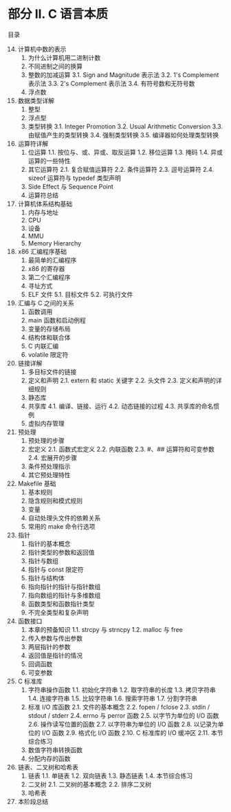 # 部分 II. C 语言本质

目录

14. 计算机中数的表示
    1. 为什么计算机用二进制计数
    2. 不同进制之间的换算
    3. 整数的加减运算
        3.1. Sign and Magnitude 表示法
        3.2. 1's Complement 表示法
        3.3. 2's Complement 表示法
        3.4. 有符号数和无符号数
    4. 浮点数
15. 数据类型详解
    1. 整型
    2. 浮点型
    3. 类型转换
        3.1. Integer Promotion
        3.2. Usual Arithmetic Conversion
        3.3. 由赋值产生的类型转换
        3.4. 强制类型转换
        3.5. 编译器如何处理类型转换
16. 运算符详解
    1. 位运算
        1.1. 按位与、或、异或、取反运算
        1.2. 移位运算
        1.3. 掩码
        1.4. 异或运算的一些特性
    2. 其它运算符
        2.1. 复合赋值运算符
        2.2. 条件运算符
        2.3. 逗号运算符
        2.4. sizeof 运算符与 typedef 类型声明
    3. Side Effect 与 Sequence Point
    4. 运算符总结
17. 计算机体系结构基础
    1. 内存与地址
    2. CPU
    3. 设备
    4. MMU
    5. Memory Hierarchy
18. x86 汇编程序基础
    1. 最简单的汇编程序
    2. x86 的寄存器
    3. 第二个汇编程序
    4. 寻址方式
    5. ELF 文件
        5.1. 目标文件
        5.2. 可执行文件
19. 汇编与 C 之间的关系
    1. 函数调用
    2. main 函数和启动例程
    3. 变量的存储布局
    4. 结构体和联合体
    5. C 内联汇编
    6. volatile 限定符
20. 链接详解
    1. 多目标文件的链接
    2. 定义和声明
        2.1. extern 和 static 关键字
        2.2. 头文件
        2.3. 定义和声明的详细规则
    3. 静态库
    4. 共享库
        4.1. 编译、链接、运行
        4.2. 动态链接的过程
        4.3. 共享库的命名惯例
    5. 虚拟内存管理
21. 预处理
    1. 预处理的步骤
    2. 宏定义
        2.1. 函数式宏定义
        2.2. 内联函数
        2.3. #、## 运算符和可变参数
        2.4. 宏展开的步骤
    3. 条件预处理指示
    4. 其它预处理特性
22. Makefile 基础
    1. 基本规则
    2. 隐含规则和模式规则
    3. 变量
    4. 自动处理头文件的依赖关系
    5. 常用的 make 命令行选项
23. 指针
    1. 指针的基本概念
    2. 指针类型的参数和返回值
    3. 指针与数组
    4. 指针与 const 限定符
    5. 指针与结构体
    6. 指向指针的指针与指针数组
    7. 指向数组的指针与多维数组
    8. 函数类型和函数指针类型
    9. 不完全类型和复杂声明
24. 函数接口
    1. 本章的预备知识
        1.1. strcpy 与 strncpy
        1.2. malloc 与 free
    2. 传入参数与传出参数
    3. 两层指针的参数
    4. 返回值是指针的情况
    5. 回调函数
    6. 可变参数
25. C 标准库
    1. 字符串操作函数
        1.1. 初始化字符串
        1.2. 取字符串的长度
        1.3. 拷贝字符串
        1.4. 连接字符串
        1.5. 比较字符串
        1.6. 搜索字符串
        1.7. 分割字符串
    2. 标准 I/O 库函数
        2.1. 文件的基本概念
        2.2. fopen / fclose
        2.3. stdin / stdout / stderr
        2.4. errno 与 perror 函数
        2.5. 以字节为单位的 I/O 函数
        2.6. 操作读写位置的函数
        2.7. 以字符串为单位的 I/O 函数
        2.8. 以记录为单位的 I/O 函数
        2.9. 格式化 I/O 函数
        2.10. C 标准库的 I/O 缓冲区
        2.11. 本节综合练习
    3. 数值字符串转换函数
    4. 分配内存的函数
26. 链表、二叉树和哈希表
    1. 链表
        1.1. 单链表
        1.2. 双向链表
        1.3. 静态链表
        1.4. 本节综合练习
    2. 二叉树
        2.1. 二叉树的基本概念
        2.2. 排序二叉树
    3. 哈希表
27. 本阶段总结